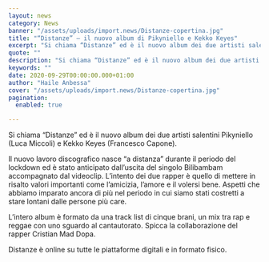 ```yaml
---
layout: news
category: News
banner: "/assets/uploads/import.news/Distanze-copertina.jpg"
title: "“Distanze” – il nuovo album di Pikyniello e Kekko Keyes"
excerpt: "Si chiama “Distanze” ed è il nuovo album dei due artisti salentini Pikyniello (Luca Miccoli) e Kekko Keyes (Francesco Capone). Il nuovo lavoro discografico nasce “a distanza” durante il periodo del lockdown ed è stato anticipato dall’uscita del singolo Bilibambam accompagnato dal videoclip. L’intento dei due rapper è quello di mettere in risalto valori importanti [&hellip"
quote: ""
description: "Si chiama “Distanze” ed è il nuovo album dei due artisti salentini Pikyniello (Luca Miccoli) e Kekko Keyes (Francesco Capone). Il nuovo lavoro discografico nasce “a distanza” durante il periodo del lockdown ed è stato anticipato dall’uscita del singolo Bilibambam accompagnato dal videoclip. L’intento dei due rapper è quello di mettere in risalto valori importanti [&hellip"
keywords: ""
date: 2020-09-29T00:00:00.000+01:00
author: "Haile Anbessa"
cover: "/assets/uploads/import.news/Distanze-copertina.jpg"
pagination:
  enabled: true

---
```


Si chiama “Distanze” ed è il nuovo album dei due artisti salentini Pikyniello (Luca Miccoli) e Kekko Keyes (Francesco Capone).

Il nuovo lavoro discografico nasce “a distanza” durante il periodo del lockdown ed è stato anticipato dall’uscita del singolo Bilibambam accompagnato dal videoclip. L’intento dei due rapper è quello di mettere in risalto valori importanti come l’amicizia, l’amore e il volersi bene. Aspetti che abbiamo imparato ancora di più nel periodo in cui siamo stati costretti a stare lontani dalle persone più care.

L’intero album è formato da una track list di cinque brani, un mix tra rap e reggae con uno sguardo al cantautorato. Spicca la collaborazione del rapper Cristian Mad Dopa.

Distanze è online su tutte le piattaforme digitali e in formato fisico.